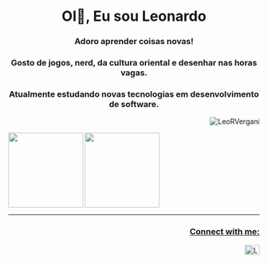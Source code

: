 <h1 align="center">OI👋, Eu sou Leonardo</h1>
<h3 align="center">Adoro aprender coisas novas!</h3>
<h3 align="center">Gosto de jogos, nerd, da cultura oriental e desenhar nas horas vagas.</h3>
<h3 align="center">Atualmente estudando novas tecnologias em desenvolvimento de software.</h3>
<p align="right"> <img src="https://komarev.com/ghpvc/?username=LeoRVergani&label=Profile%20views&color=0e75b6&style=plastic" alt="LeoRVergani" /> </p>
  <a href="https://github.com/LeoRVergani">
<div>
  <img align="left" height="150m" src="https://github-readme-stats.vercel.app/api?username=LeoRVergani&show_icons=true&theme=nightowl"/>
    
  <img align="center" height="150m" src="https://github-readme-stats.vercel.app/api/top-langs/?username=LeoRVergani&theme=nightowl"/>


 </div>
 <div>
   <hr>
   <p>
  <h3 align="right">Connect with me:</h3>
  <img align="right" src="https://raw.githubusercontent.com/rahuldkjain/github-profile-readme-generator/master/src/images/icons/Social/linked-in-alt.svg" alt="LeoRVergani" height="20" width="30" />
  <a href="https://linkedin.com/in/LeoRVergani" target="blank">
</p>
</div>
